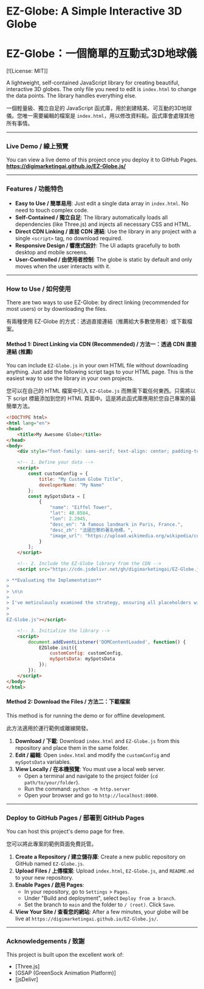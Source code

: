 # EZ-Globe: A Simple Interactive 3D Globe
# EZ-Globe：一個簡單的互動式3D地球儀

[![License: MIT]]

A lightweight, self-contained JavaScript library for creating beautiful, interactive 3D globes. The only file you need to edit is `index.html` to change the data points. The library handles everything else.

一個輕量級、獨立自足的 JavaScript 函式庫，用於創建精美、可互動的3D地球儀。您唯一需要編輯的檔案是 `index.html`，用以修改資料點。函式庫會處理其他所有事情。

---

### Live Demo / 線上預覽

You can view a live demo of this project once you deploy it to GitHub Pages.
**https://digimarketingai.github.io/EZ-Globe.js/**

---

### Features / 功能特色

*   **Easy to Use / 簡單易用**: Just edit a single data array in `index.html`. No need to touch complex code.
*   **Self-Contained / 獨立自足**: The library automatically loads all dependencies (like Three.js) and injects all necessary CSS and HTML.
*   **Direct CDN Linking / 直接 CDN 連結**: Use the library in any project with a single `<script>` tag, no download required.
*   **Responsive Design / 響應式設計**: The UI adapts gracefully to both desktop and mobile screens.
*   **User-Controlled / 由使用者控制**: The globe is static by default and only moves when the user interacts with it.

---

### How to Use / 如何使用

There are two ways to use EZ-Globe: by direct linking (recommended for most users) or by downloading the files.

有兩種使用 EZ-Globe 的方式：透過直接連結（推薦給大多數使用者）或下載檔案。

#### Method 1: Direct Linking via CDN (Recommended) / 方法一：透過 CDN 直接連結 (推薦)

You can include `EZ-Globe.js` in your own HTML file without downloading anything. Just add the following script tags to your HTML page. This is the easiest way to use the library in your own projects.

您可以在自己的 HTML 檔案中引入 `EZ-Globe.js` 而無需下載任何東西。只需將以下 script 標籤添加到您的 HTML 頁面中。這是將此函式庫應用於您自己專案的最簡單方法。

```html
<!DOCTYPE html>
<html lang="en">
<head>
    <title>My Awesome Globe</title>
</head>
<body>
    <div style="font-family: sans-serif; text-align: center; padding-top: 20vh; color: #ccc;">Loading Globe...</div>

    <!-- 1. Define your data -->
    <script>
        const customConfig = {
            title: "My Custom Globe Title",
            developerName: "My Name"
        };
        const mySpotsData = [
            {
                "name": "Eiffel Tower",
                "lat": 48.8584,
                "lon": 2.2945,
                "desc_en": "A famous landmark in Paris, France.",
                "desc_zh": "法國巴黎的著名地標。",
                "image_url": "https://upload.wikimedia.org/wikipedia/commons/thumb/8/85/Tour_Eiffel_Wikimedia_Commons.jpg/250px-Tour_Eiffel_Wikimedia_Commons.jpg"
            }
        ];
    </script>

    <!-- 2. Include the EZ-Globe library from the CDN -->
    <script src="https://cdn.jsdelivr.net/gh/digimarketingai/EZ-Globe.js@latest/*Thinking...*

> **Evaluating the Implementation**
> 
> \n\n
> 
> I've meticulously examined the strategy, ensuring all placeholders within `README.md` are correctly targeted. The URLs have been carefully constructed, accounting for the user's precise repository name, including the `.js` extension. Further review confirms that changes, while minimal for some files, maintain the original layout and formatting. I'm now fully confident the final response aligns with the user's requirements and the update is valid.
> 
> 
EZ-Globe.js"></script>

    <!-- 3. Initialize the library -->
    <script>
        document.addEventListener('DOMContentLoaded', function() {
            EZGlobe.init({
                customConfig: customConfig,
                mySpotsData: mySpotsData
            });
        });
    </script>
</body>
</html>
```

#### Method 2: Download the Files / 方法二：下載檔案

This method is for running the demo or for offline development.

此方法適用於運行範例或離線開發。

1.  **Download / 下載**: Download `index.html` and `EZ-Globe.js` from this repository and place them in the same folder.
2.  **Edit / 編輯**: Open `index.html` and modify the `customConfig` and `mySpotsData` variables.
3.  **View Locally / 在本機預覽**: You must use a local web server.
    *   Open a terminal and navigate to the project folder (`cd path/to/your/folder`).
    *   Run the command: `python -m http.server`
    *   Open your browser and go to `http://localhost:8000`.

---

### Deploy to GitHub Pages / 部署到 GitHub Pages

You can host this project's demo page for free.

您可以將此專案的範例頁面免費託管。

1.  **Create a Repository / 建立儲存庫**: Create a new public repository on GitHub named `EZ-Globe.js`.
2.  **Upload Files / 上傳檔案**: Upload `index.html`, `EZ-Globe.js`, and `README.md` to your new repository.
3.  **Enable Pages / 啟用 Pages**:
    *   In your repository, go to `Settings` > `Pages`.
    *   Under "Build and deployment", select `Deploy from a branch`.
    *   Set the branch to `main` and the folder to `/ (root)`. Click `Save`.
4.  **View Your Site / 查看您的網站**: After a few minutes, your globe will be live at `https://digimarketingai.github.io/EZ-Globe.js/`.

---

### Acknowledgements / 致謝

This project is built upon the excellent work of:
*   [Three.js]
*   [GSAP (GreenSock Animation Platform)]
*   [jsDelivr]
